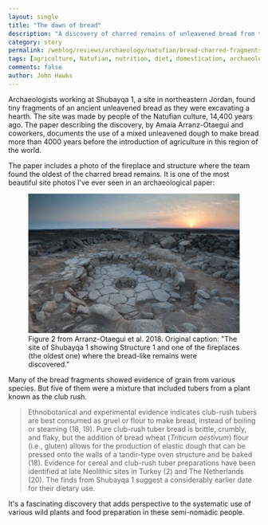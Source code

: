 ```yaml
---
layout: single
title: "The dawn of bread"
description: "A discovery of charred remains of unleavened bread from the Shubayqa 1 Natufian site, Jordan."
category: story
permalink: /weblog/reviews/archaeology/natufian/bread-charred-fragments-shubayqa-2018.html
tags: [agriculture, Natufian, nutrition, diet, domestication, archaeology]
comments: false
author: John Hawks
---
```



Archaeologists working at Shubayqa 1, a site in northeastern Jordan, found tiny fragments of an ancient unleavened bread as they were excavating a hearth. The site was made by people of the Natufian culture, 14,400 years ago. The paper describing the discovery, by Amaia Arranz-Otaegui and coworkers, documents the use of a mixed unleavened dough to make bread more than 4000 years before the introduction of agriculture in this region of the world.


The paper includes a photo of the fireplace and structure where the team found the oldest of the charred bread remains. It is one of the most beautiful site photos I've ever seen in an archaeological paper:

<figure>
<img src="/images/shubayqa-1-hearth-arranz-otaegui-2018.jpg" alt="Image of the fireplace from Shubayqa 1 from Arranz-Otaegui and coworkers" />
<figcaption>Figure 2 from Arranz-Otaegui et al. 2018. Original caption: "The site of Shubayqa 1 showing Structure 1 and one of the fireplaces (the oldest one) where the bread-like remains were discovered."</figcaption>
</figure>

Many of the bread fragments showed evidence of grain from various species. But five of them were a mixture that included tubers from a plant known as the club rush.

<blockquote>Ethnobotanical and experimental evidence indicates club-rush tubers are best consumed as gruel or flour to make bread, instead of boiling or steaming (18, 19). Pure club-rush tuber bread is brittle, crumbly, and flaky, but the addition of bread wheat (<em>Triticum aestivum</em>) flour (i.e., gluten) allows for the production of elastic dough that can be pressed onto the walls of a tandir-type oven structure and be baked (18). Evidence for cereal and club-rush tuber preparations have been identified at late Neolithic sites in Turkey (2) and The Netherlands (20). The finds from Shubayqa 1 suggest a considerably earlier date for their dietary use.</blockquote>

It's a fascinating discovery that adds perspective to the systematic use of various wild plants and food preparation in these semi-nomadic people.

